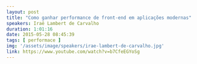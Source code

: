 ```yaml
---
layout: post
title: "Como ganhar performance de front-end em aplicações modernas"
speakers: Iraê Lambert de Carvalho
duration: 1:01:16
date: 2015-05-28 08:45:39
tags: [ performace ]
img: '/assets/image/speakers/irae-lambert-de-carvalho.jpg'
link: https://www.youtube.com/watch?v=b7CfeEGYoSg
---
```

